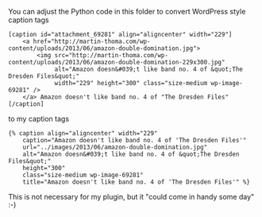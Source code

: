 You can adjust the Python code in this folder to convert WordPress
style caption tags

    [caption id="attachment_69281" align="aligncenter" width="229"]
        <a href="http://martin-thoma.com/wp-content/uploads/2013/06/amazon-double-domination.jpg">
            <img src="http://martin-thoma.com/wp-content/uploads/2013/06/amazon-double-domination-229x300.jpg" 
                 alt="Amazon doesn&#039;t like band no. 4 of &quot;The Dresden Files&quot;" 
                 width="229" height="300" class="size-medium wp-image-69281" />
        </a> Amazon doesn't like band no. 4 of "The Dresden Files"
    [/caption]

to my caption tags

    {% caption align="aligncenter" width="229" 
        caption="Amazon doesn't like band no. 4 of 'The Dresden Files'" 
        url="../images/2013/06/amazon-double-domination.jpg" 
        alt="Amazon doesn&#039;t like band no. 4 of &quot;The Dresden Files&quot;" 
        height="300" 
        class="size-medium wp-image-69281" 
        title="Amazon doesn't like band no. 4 of 'The Dresden Files'" %}

This is not necessary for my plugin, but it "could come in handy some 
day" :-)
